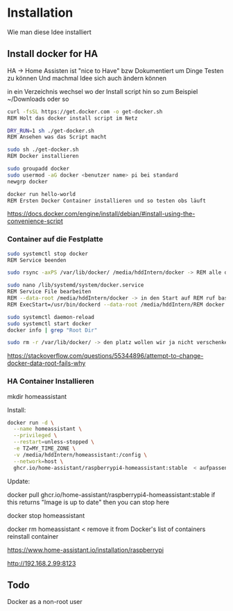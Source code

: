 # Installation

Wie man diese Idee installiert

## Install docker for HA

HA -> Home Assisten
ist "nice to Have" bzw Dokumentiert um Dinge Testen zu können
Und machmal Idee sich auch ändern können

in ein Verzeichnis wechsel wo der Install script hin so zum Beispiel ~/Downloads oder so

```bash
curl -fsSL https://get.docker.com -o get-docker.sh
REM Holt das docker install script im Netz

DRY_RUN=1 sh ./get-docker.sh
REM Ansehen was das Script macht

sudo sh ./get-docker.sh
REM Docker installieren

sudo groupadd docker
sudo usermod -aG docker <benutzer name> pi bei standard
newgrp docker

docker run hello-world 
REM Ersten Docker Container installieren und so testen obs läuft
```

https://docs.docker.com/engine/install/debian/#install-using-the-convenience-script

### Container auf die Festplatte

```bash
sudo systemctl stop docker 
REM Service beenden

sudo rsync -axPS /var/lib/docker/ /media/hddIntern/docker -> REM alle daten rüber schieben

sudo nano /lib/systemd/system/docker.service 
REM Service File bearbeiten
REM --data-root /media/hddIntern/docker -> in den Start auf REM ruf bastel
REM ExecStart=/usr/bin/dockerd --data-root /media/hddIntern/REM docker -H fd:// --containerd=/run/containerd/containerd.REM sock <- so könnte der dann aus sehen

sudo systemctl daemon-reload
sudo systemctl start docker
docker info | grep "Root Dir"

sudo rm -r /var/lib/docker/ -> den platz wollen wir ja nicht verschenken
```

https://stackoverflow.com/questions/55344896/attempt-to-change-docker-data-root-fails-why

### HA Container Installieren

mkdir homeassistant

Install:
```bash
docker run -d \
  --name homeassistant \
  --privileged \
  --restart=unless-stopped \
  -e TZ=MY_TIME_ZONE \
  -v /media/hddIntern/homeassistant:/config \
  --network=host \
  ghcr.io/home-assistant/raspberrypi4-homeassistant:stable  < aufpassen richtige Image nehmen 3 oder 4
```

Update:

docker pull ghcr.io/home-assistant/raspberrypi4-homeassistant:stable
if this returns "Image is up to date" then you can stop here

docker stop homeassistant

docker rm homeassistant < remove it from Docker's list of containers
reinstall container

https://www.home-assistant.io/installation/raspberrypi

http://192.168.2.99:8123

## Todo

Docker as a non-root user
